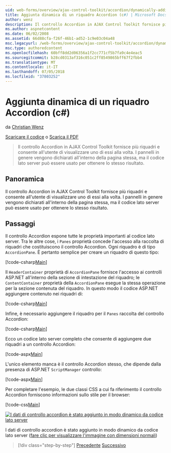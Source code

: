 ```yaml
---
uid: web-forms/overview/ajax-control-toolkit/accordion/dynamically-adding-an-accordion-pane-cs
title: Aggiunta dinamica di un riquadro Accordion (c#) | Microsoft Docs
author: wenz
description: Il controllo Accordion in AJAX Control Toolkit fornisce più riquadri e consente all'utente di visualizzare uno di essi alla volta. I pannelli vengono dichiarati in genere w...
ms.author: aspnetcontent
ms.date: 06/02/2008
ms.assetid: 66d88cfa-f26f-46b1-ad52-1c9e03c04a48
msc.legacyurl: /web-forms/overview/ajax-control-toolkit/accordion/dynamically-adding-an-accordion-pane-cs
msc.type: authoredcontent
ms.openlocfilehash: 60bff8dd2d06356a1f2cc771cf5b7fa9c4e4eac5
ms.sourcegitcommit: b28cd0313af316c051c2ff8549865bff67f2fbb4
ms.translationtype: MT
ms.contentlocale: it-IT
ms.lasthandoff: 07/05/2018
ms.locfileid: "37803252"
---
```

<a name="dynamically-adding-an-accordion-pane-c"></a>Aggiunta dinamica di un riquadro Accordion (c#)
====================
da [Christian Wenz](https://github.com/wenz)

[Scaricare il codice](http://download.microsoft.com/download/5/6/d/56d50cef-2011-4c8f-9891-7edc6dc57df9/Accordion2.cs.zip) o [Scarica il PDF](http://download.microsoft.com/download/6/7/1/6718d452-ff89-4d3f-a90e-c74ec2d636a3/accordion2CS.pdf)

> Il controllo Accordion in AJAX Control Toolkit fornisce più riquadri e consente all'utente di visualizzare uno di essi alla volta. I pannelli in genere vengono dichiarati all'interno della pagina stessa, ma il codice lato server può essere usato per ottenere lo stesso risultato.


## <a name="overview"></a>Panoramica

Il controllo Accordion in AJAX Control Toolkit fornisce più riquadri e consente all'utente di visualizzare uno di essi alla volta. I pannelli in genere vengono dichiarati all'interno della pagina stessa, ma il codice lato server può essere usato per ottenere lo stesso risultato.

## <a name="steps"></a>Passaggi

Il controllo Accordion espone tutte le proprietà importanti al codice lato server. Tra le altre cose, i `Panes` proprietà concede l'accesso alla raccolta di riquadri che costituiscono il controllo Accordion. Ogni riquadro è di tipo `AccordionPane`. È pertanto semplice per creare un riquadro di questo tipo:

[!code-csharp[Main](dynamically-adding-an-accordion-pane-cs/samples/sample1.cs)]

Il `HeaderContainer` proprietà di `AccordionPane` fornisce l'accesso ai controlli ASP.NET all'interno della sezione di intestazione del riquadro; le `ContentContainer` proprietà della `AccordionPane` esegue la stessa operazione per la sezione contenuta del riquadro. In questo modo il codice ASP.NET aggiungere contenuto nei riquadri di:

[!code-csharp[Main](dynamically-adding-an-accordion-pane-cs/samples/sample2.cs)]

Infine, è necessario aggiungere il riquadro per il `Panes` raccolta del controllo Accordion:

[!code-csharp[Main](dynamically-adding-an-accordion-pane-cs/samples/sample3.cs)]

Ecco un codice lato server completo che consente di aggiungere due riquadri a un controllo Accordion:

[!code-aspx[Main](dynamically-adding-an-accordion-pane-cs/samples/sample4.aspx)]

L'unico elemento manca è il controllo Accordion stesso, che dipende dalla presenza di ASP.NET `ScriptManager` controllo:

[!code-aspx[Main](dynamically-adding-an-accordion-pane-cs/samples/sample5.aspx)]

Per completare l'esempio, le due classi CSS a cui fa riferimento il controllo Accordion forniscono informazioni sullo stile per il browser:

[!code-css[Main](dynamically-adding-an-accordion-pane-cs/samples/sample6.css)]


[![I dati di controllo accordion è stato aggiunto in modo dinamico da codice lato server](dynamically-adding-an-accordion-pane-cs/_static/image2.png)](dynamically-adding-an-accordion-pane-cs/_static/image1.png)

I dati di controllo accordion è stato aggiunto in modo dinamico da codice lato server ([fare clic per visualizzare l'immagine con dimensioni normali](dynamically-adding-an-accordion-pane-cs/_static/image3.png))

> [!div class="step-by-step"]
> [Precedente](databinding-to-an-accordion-cs.md)
> [Successivo](databinding-to-an-accordion-vb.md)
